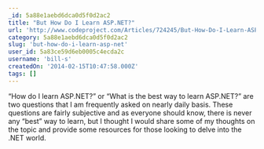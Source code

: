 ```yaml
---
_id: 5a88e1aebd6dca0d5f0d2ac2
title: "But How Do I Learn ASP.NET?"
url: 'http://www.codeproject.com/Articles/724245/But-How-Do-I-Learn-ASP-NET'
category: 5a88e1aebd6dca0d5f0d2ac2
slug: 'but-how-do-i-learn-asp-net'
user_id: 5a83ce59d6eb0005c4ecda2c
username: 'bill-s'
createdOn: '2014-02-15T10:47:58.000Z'
tags: []
---
```


“How do I learn ASP.NET?” or “What is the best way to learn ASP.NET?” are two questions that I am frequently asked on nearly daily basis. These questions are fairly subjective and as everyone should know, there is never any “best” way to learn, but I thought I would share some of my thoughts on the topic and provide some resources for those looking to delve into the .NET world.

